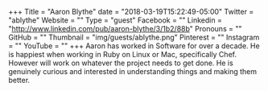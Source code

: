 +++
Title = "Aaron Blythe"
date = "2018-03-19T15:22:49-05:00"
Twitter = "ablythe"
Website = ""
Type = "guest"
Facebook = ""
Linkedin = "http://www.linkedin.com/pub/aaron-blythe/3/1b2/88b"
Pronouns = ""
GitHub = ""
Thumbnail = "img/guests/ablythe.png"
Pinterest = ""
Instagram = ""
YouTube = ""
+++
Aaron has worked in Software for over a decade.  He is happiest when working in Ruby on Linux or Mac, specifically Chef.  However will work on whatever the project needs to get done. He is genuinely curious and interested in understanding things and making them better.
